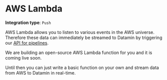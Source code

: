 # AWS Lambda

**Integration type**:  `Push`

AWS Lambda allows you to listen to various events in the AWS universe. Therefore these data can immediately be streamed to Datamin by triggering our [API for pipelines](../../api/api-endpoints.md#run-pipeline).

We are building an open-source AWS Lambda function for you and it is coming live soon.

Until then you can just write a basic function on your own and stream data from AWS to Datamin in real-time.
